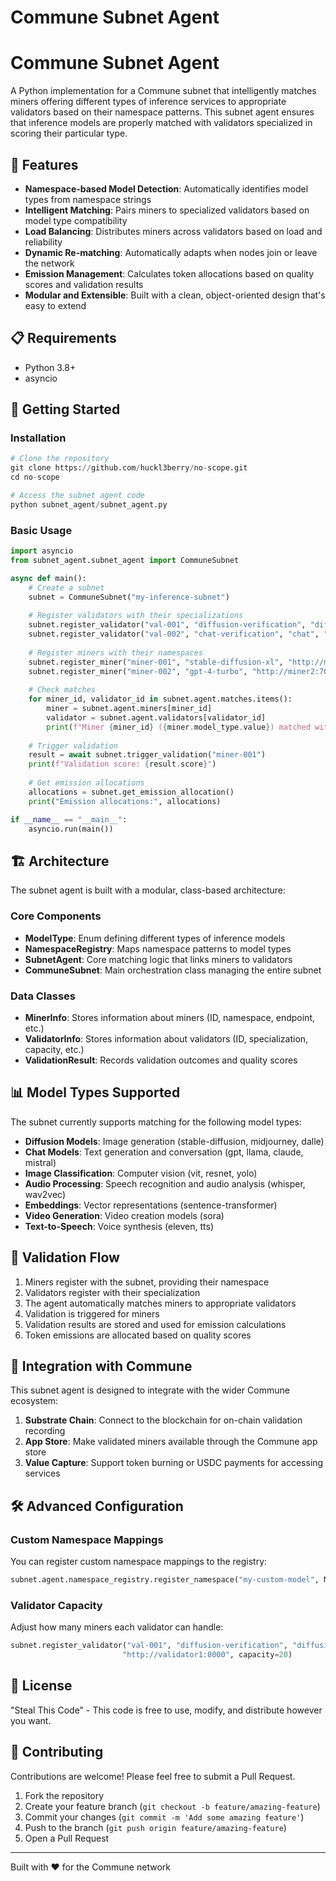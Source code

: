 # Commune Subnet Agent

# Commune Subnet Agent

A Python implementation for a Commune subnet that intelligently matches miners offering different types of inference services to appropriate validators based on their namespace patterns. This subnet agent ensures that inference models are properly matched with validators specialized in scoring their particular type.

## 🌟 Features

- **Namespace-based Model Detection**: Automatically identifies model types from namespace strings
- **Intelligent Matching**: Pairs miners to specialized validators based on model type compatibility
- **Load Balancing**: Distributes miners across validators based on load and reliability
- **Dynamic Re-matching**: Automatically adapts when nodes join or leave the network
- **Emission Management**: Calculates token allocations based on quality scores and validation results
- **Modular and Extensible**: Built with a clean, object-oriented design that's easy to extend

## 📋 Requirements

- Python 3.8+
- asyncio

## 🚀 Getting Started

### Installation

```python
# Clone the repository
git clone https://github.com/huckl3berry/no-scope.git
cd no-scope

# Access the subnet agent code
python subnet_agent/subnet_agent.py
```

### Basic Usage

```python
import asyncio
from subnet_agent.subnet_agent import CommuneSubnet

async def main():
    # Create a subnet
    subnet = CommuneSubnet("my-inference-subnet")
    
    # Register validators with their specializations
    subnet.register_validator("val-001", "diffusion-verification", "diffusion", "http://validator1:8000")
    subnet.register_validator("val-002", "chat-verification", "chat", "http://validator2:8000")
    
    # Register miners with their namespaces
    subnet.register_miner("miner-001", "stable-diffusion-xl", "http://miner1:7000")
    subnet.register_miner("miner-002", "gpt-4-turbo", "http://miner2:7000")
    
    # Check matches
    for miner_id, validator_id in subnet.agent.matches.items():
        miner = subnet.agent.miners[miner_id]
        validator = subnet.agent.validators[validator_id]
        print(f"Miner {miner_id} ({miner.model_type.value}) matched with Validator {validator_id}")
    
    # Trigger validation
    result = await subnet.trigger_validation("miner-001")
    print(f"Validation score: {result.score}")
    
    # Get emission allocations
    allocations = subnet.get_emission_allocation()
    print("Emission allocations:", allocations)

if __name__ == "__main__":
    asyncio.run(main())
```

## 🏗️ Architecture

The subnet agent is built with a modular, class-based architecture:

### Core Components

- **ModelType**: Enum defining different types of inference models
- **NamespaceRegistry**: Maps namespace patterns to model types
- **SubnetAgent**: Core matching logic that links miners to validators
- **CommuneSubnet**: Main orchestration class managing the entire subnet

### Data Classes

- **MinerInfo**: Stores information about miners (ID, namespace, endpoint, etc.)
- **ValidatorInfo**: Stores information about validators (ID, specialization, capacity, etc.)
- **ValidationResult**: Records validation outcomes and quality scores

## 📊 Model Types Supported

The subnet currently supports matching for the following model types:

- **Diffusion Models**: Image generation (stable-diffusion, midjourney, dalle)
- **Chat Models**: Text generation and conversation (gpt, llama, claude, mistral)
- **Image Classification**: Computer vision (vit, resnet, yolo)
- **Audio Processing**: Speech recognition and audio analysis (whisper, wav2vec)
- **Embeddings**: Vector representations (sentence-transformer)
- **Video Generation**: Video creation models (sora)
- **Text-to-Speech**: Voice synthesis (eleven, tts)

## 🔄 Validation Flow

1. Miners register with the subnet, providing their namespace
2. Validators register with their specialization
3. The agent automatically matches miners to appropriate validators
4. Validation is triggered for miners
5. Validation results are stored and used for emission calculations
6. Token emissions are allocated based on quality scores

## 🧩 Integration with Commune

This subnet agent is designed to integrate with the wider Commune ecosystem:

1. **Substrate Chain**: Connect to the blockchain for on-chain validation recording
2. **App Store**: Make validated miners available through the Commune app store
3. **Value Capture**: Support token burning or USDC payments for accessing services

## 🛠️ Advanced Configuration

### Custom Namespace Mappings

You can register custom namespace mappings to the registry:

```python
subnet.agent.namespace_registry.register_namespace("my-custom-model", ModelType.DIFFUSION)
```

### Validator Capacity

Adjust how many miners each validator can handle:

```python
subnet.register_validator("val-001", "diffusion-verification", "diffusion", 
                         "http://validator1:8000", capacity=20)
```

## 📝 License

"Steal This Code" - This code is free to use, modify, and distribute however you want.

## 🤝 Contributing

Contributions are welcome! Please feel free to submit a Pull Request.

1. Fork the repository
2. Create your feature branch (`git checkout -b feature/amazing-feature`)
3. Commit your changes (`git commit -m 'Add some amazing feature'`)
4. Push to the branch (`git push origin feature/amazing-feature`)
5. Open a Pull Request

---

Built with ❤️ for the Commune network
